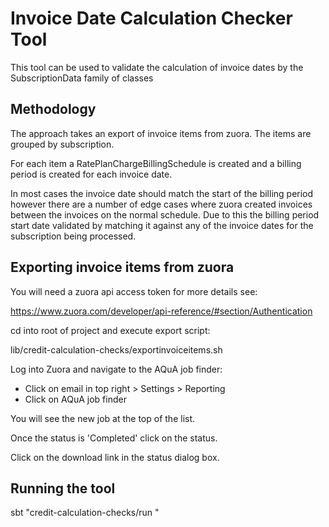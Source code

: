 Invoice Date Calculation Checker Tool
=====================================

This tool can be used to validate the calculation of invoice dates by the 
SubscriptionData family of classes

Methodology
-----------

The approach takes an export of invoice items from zuora. The items are grouped 
by subscription. 

For each item a RatePlanChargeBillingSchedule is created and a billing period is created for each invoice date. 

In most cases the invoice date should match the start of the billing period however
there are a number of edge cases where zuora created invoices between the invoices
on the normal schedule. Due to this the billing period start date validated by
matching it against any of the invoice dates for the subscription being processed.

Exporting invoice items from zuora
----------------------------------

You will need a zuora api access token for more details see:

https://www.zuora.com/developer/api-reference/#section/Authentication

cd into root of project and execute export script:

lib/credit-calculation-checks/exportinvoiceitems.sh <zuora access token>

Log into Zuora and navigate to the AQuA job finder:

* Click on email in top right > Settings > Reporting
* Click on AQuA job finder

You will see the new job at the top of the list. 

Once the status is 'Completed' click on the status.

Click on the download link in the status dialog box.

Running the tool
----------------

sbt "credit-calculation-checks/run <path to downloaded export file>"
